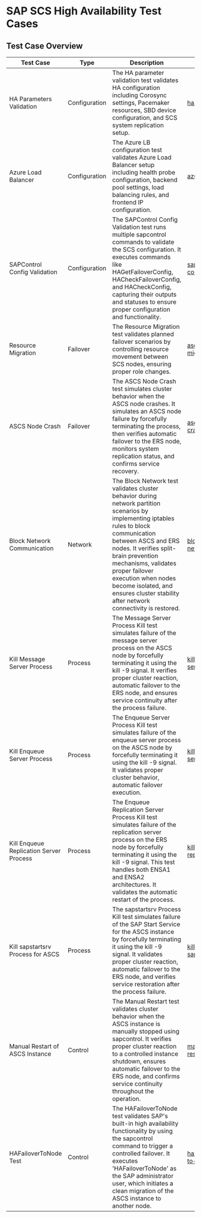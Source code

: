 # SAP SCS High Availability Test Cases

## Test Case Overview

| Test Case                    | Type          | Description                                                                                                                                                                   | More Info                                                                                                       |
|------------------------------|---------------|-------------------------------------------------------------------------------------------------------------------------------------------------------------------------------|-----------------------------------------------------------------------------------------------------------------|
| HA Parameters Validation     | Configuration | The HA parameter validation test validates HA configuration including Corosync settings, Pacemaker resources, SBD device configuration, and SCS system replication setup.  | [ha-config.yml](../../src/roles/ha_scs/tasks/ha-config.yml)                                                        |
| Azure Load Balancer | Configuration |  The Azure LB configuration test validates Azure Load Balancer setup including health probe configuration, backend pool settings, load balancing rules, and frontend IP configuration. | [azure-lb.yml](../../src/roles/ha_scs/tasks/azure-lb.yml) |
| SAPControl Config Validation | Configuration | The SAPControl Config Validation test runs multiple sapcontrol commands to validate the SCS configuration. It executes commands like HAGetFailoverConfig, HACheckFailoverConfig, and HACheckConfig, capturing their outputs and statuses to ensure proper configuration and functionality. | [sapcontrol-config.yml](../../src/roles/ha_scs/tasks/sapcontrol-config.yml) |
| Resource Migration           | Failover      | The Resource Migration test validates planned failover scenarios by controlling resource movement between SCS nodes, ensuring proper role changes. | [ascs-migration.yml](../../src/roles/ha_scs/tasks/ascs-migration.yml)                                        |
| ASCS Node Crash              | Failover      | The ASCS Node Crash test simulates cluster behavior when the ASCS node crashes. It simulates an ASCS node failure by forcefully terminating the process, then verifies automatic failover to the ERS node, monitors system replication status, and confirms service recovery. | [ascs-node-crash.yml](../../src/roles/ha_scs/tasks/ascs-node-crash.yml) |
| Block Network Communication  | Network       | The Block Network test validates cluster behavior during network partition scenarios by implementing iptables rules to block communication between ASCS and ERS nodes. It verifies split-brain prevention mechanisms, validates proper failover execution when nodes become isolated, and ensures cluster stability after network connectivity is restored. | [block-network.yml](../../src/roles/ha_scs/tasks/block-network.yml) |
| Kill Message Server Process  | Process       | The Message Server Process Kill test simulates failure of the message server process on the ASCS node by forcefully terminating it using the kill -9 signal. It verifies proper cluster reaction, automatic failover to the ERS node, and ensures service continuity after the process failure. | [kill-message-server.yml](../../src/roles/ha_scs/tasks/kill-message-server.yml) |
| Kill Enqueue Server Process  | Process       | The Enqueue Server Process Kill test simulates failure of the enqueue server process on the ASCS node by forcefully terminating it using the kill -9 signal. It validates proper cluster behavior, automatic failover execution. | [kill-enqueue-server.yml](../../src/roles/ha_scs/tasks/kill-enqueue-server.yml) |
| Kill Enqueue Replication Server Process | Process | The Enqueue Replication Server Process Kill test simulates failure of the replication server process on the ERS node by forcefully terminating it using the kill -9 signal. This test handles both ENSA1 and ENSA2 architectures. It validates the automatic restart of the process. | [kill-enqueue-replication.yml](../../src/roles/ha_scs/tasks/kill-enqueue-replication.yml) |
| Kill sapstartsrv Process for ASCS | Process | The sapstartsrv Process Kill test simulates failure of the SAP Start Service for the ASCS instance by forcefully terminating it using the kill -9 signal. It validates proper cluster reaction, automatic failover to the ERS node, and verifies service restoration after the process failure. | [kill-sapstartsrv.yml](../../src/roles/ha_scs/tasks/kill-sapstartsrv.yml) |
| Manual Restart of ASCS Instance | Control | The Manual Restart test validates cluster behavior when the ASCS instance is manually stopped using sapcontrol. It verifies proper cluster reaction to a controlled instance shutdown, ensures automatic failover to the ERS node, and confirms service continuity throughout the operation. | [manual-restart.yml](../../src/roles/ha_scs/tasks/manual-restart.yml) |
| HAFailoverToNode Test | Control | The HAFailoverToNode test validates SAP's built-in high availability functionality by using the sapcontrol command to trigger a controlled failover. It executes 'HAFailoverToNode' as the SAP administrator user, which initiates a clean migration of the ASCS instance to another node. | [ha-failover-to-node.yml](../../src/roles/ha_scs/tasks/ha-failover-to-node.yml) |
